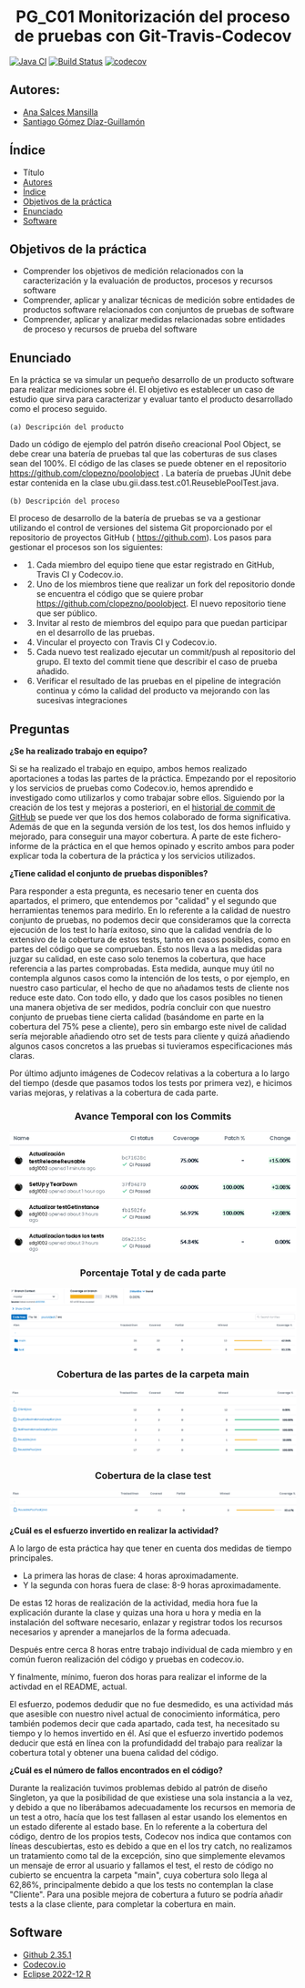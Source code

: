 <h1 align="center">PG_C01 Monitorización del proceso de pruebas con Git-Travis-Codecov</h1>


[![Java CI](https://github.com/sdg1002/poolobject/actions/workflows/ci.yml/badge.svg)](https://github.com/sdg1002/poolobject/actions/workflows/ci.yml) [![Build Status](https://app.travis-ci.com/sdg1002/poolobject.svg?branch=master)](https://app.travis-ci.com/sdg1002/poolobject) [![codecov](https://codecov.io/gh/sdg1002/poolobject/branch/master/graph/badge.svg)](https://codecov.io/gh/sdg1002/poolobject)



## Autores:

- [Ana Salces Mansilla](https://github.com/AnaSalces)
- [Santiago Gómez Díaz-Guillamón](https://github.com/sdg1002)

## Índice

* Título
* [Autores](#Autores)
* [Índice](#Índice)
* [Objetivos de la práctica](#Objetivos-de-la-práctica) 
* [Enunciado](#Enunciado)
* [Software](#Software)


## Objetivos de la práctica

- Comprender los objetivos de medición relacionados con la caracterización y la evaluación de productos, procesos y recursos software
- Comprender, aplicar y analizar técnicas de medición sobre entidades de productos software relacionados con conjuntos de pruebas de software
- Comprender, aplicar y analizar medidas relacionadas sobre entidades de proceso y recursos de prueba del software

## Enunciado
En la práctica se va simular un pequeño desarrollo de un producto software para realizar mediciones sobre él. El objetivo es establecer un caso de estudio que sirva para caracterizar y evaluar tanto el producto
desarrollado como el proceso seguido.

  `(a) Descripción del producto`

Dado un código de ejemplo del patrón diseño creacional Pool Object, se debe crear una batería de pruebas tal que las coberturas de sus clases sean del 100%. El código de las clases se puede obtener en el repositorio
https://github.com/clopezno/poolobject . La batería de pruebas JUnit debe estar contenida en la clase ubu.gii.dass.test.c01.ReuseblePoolTest.java.

  `(b) Descripción del proceso`
  
El proceso de desarrollo de la batería de pruebas se va a gestionar utilizando el control de versiones del sistema Git proporcionado por el repositorio de proyectos GitHub ( https://github.com).
Los pasos para gestionar el procesos son los siguientes:
- 1. Cada miembro del equipo tiene que estar registrado en GitHub, Travis CI y Codecov.io.
- 2. Uno de los miembros tiene que realizar un fork del repositorio donde se encuentra el código que se quiere probar 
https://github.com/clopezno/poolobject. El nuevo repositorio tiene que ser público.
- 3. Invitar al resto de miembros del equipo para que puedan participar en el desarrollo de las pruebas.
- 4. Vincular el proyecto con Travis CI y Codecov.io.
- 5. Cada nuevo test realizado ejecutar un commit/push al repositorio del grupo. El texto del commit tiene que describir el caso de prueba añadido.
- 6. Verificar el resultado de las pruebas en el pipeline de integración continua y cómo la calidad del producto va mejorando con las sucesivas integraciones


## Preguntas

**¿Se ha realizado trabajo en equipo?**

Si se ha realizado el trabajo en equipo, ambos hemos realizado aportaciones a todas las partes de la práctica. 
Empezando por el repositorio y los servicios de pruebas como Codecov.io, hemos aprendido e investigado como utilizarlos y como trabajar sobre ellos.
Siguiendo por la creación de los test y mejoras a posteriori, en el [historial de commit de GitHub](https://github.com/sdg1002/poolobject/graphs/commit-activity) se puede ver que los dos hemos colaborado de forma significativa. 
Además de que en la segunda versión de los test, los dos hemos influido y mejorado, para conseguir una mayor cobertura. 
A parte de este fichero-informe de la práctica en el que hemos opinado y escrito ambos para poder explicar toda la cobertura de la práctica y los servicios utilizados.

**¿Tiene calidad el conjunto de pruebas disponibles?**

Para responder a esta pregunta, es necesario tener en cuenta dos apartados, el primero, que entendemos por "calidad" y el segundo que herramientas tenemos para medirlo.
  En lo referente a la calidad de nuestro conjunto de pruebas, no podemos decir que consideramos que la correcta ejecución de los test lo haría exitoso, sino que la calidad vendría de lo extensivo de la cobertura de estos tests, tanto en casos posibles, como en partes del código que se comprueban.
  Esto nos lleva a las medidas para juzgar su calidad, en este caso solo tenemos la cobertura, que hace referencia a las partes comprobadas. Esta medida, aunque muy útil no contempla algunos casos como la intención de los tests, o por ejemplo, en nuestro caso particular, el hecho de que no añadamos tests de cliente nos reduce este dato.
  Con todo ello, y dado que los casos posibles no tienen una manera objetiva de ser medidos, podría concluir con que nuestro conjunto de pruebas tiene cierta calidad (basándome en parte en la cobertura del 75% pese a cliente), pero sin embargo este nivel de calidad sería mejorable añadiendo otro set de tests para cliente y quizá añadiendo algunos casos concretos a las pruebas si tuvieramos especificaciones más claras.
  
  Por último adjunto imágenes de Codecov relativas a la cobertura a lo largo del tiempo (desde que pasamos todos los tests por primera vez), e hicimos varias mejoras, y relativas a la cobertura de cada parte.
  

<h3 align="center">Avance Temporal con los Commits</h3>
  
![](imagenes/Commits.png)

<h3 align="center">Porcentaje Total y de cada parte</h3>

![](imagenes/PorcentajeTotal.png)

<h3 align="center">Cobertura de las partes de la carpeta main</h3>

![](imagenes/CarpetaMain.png)

<h3 align="center">Cobertura de la clase test</h3>


![](imagenes/CarpetaTest.png)


**¿Cuál es el esfuerzo invertido en realizar la actividad?**

A lo largo de esta práctica hay que tener en cuenta dos medidas de tiempo principales.
- La primera las horas de clase: 4 horas aproximadamente.
- Y la segunda con horas fuera de clase: 8-9 horas aproximadamente.

De estas 12 horas de realización de la actividad, media hora fue la explicación durante la clase y quizas una hora u hora y media en la instalación del software necesario, enlazar y registrar todos los recursos necesarios y aprender a manejarlos de la forma adecuada.

Después entre cerca 8 horas entre trabajo individual de cada miembro y en común fueron realización del código y pruebas en codecov.io. 

Y finalmente, mínimo, fueron dos horas para realizar el informe de la activdad en el README, actual.

El esfuerzo, podemos dedudir que no fue desmedido, es una actividad más que asesible con nuestro nivel actual de conocimiento informática, pero también podemos decir que cada apartado, cada test, ha necesitado su tiempo y lo hemos invertido en él. Así que el esfuerzo invertido podemos deducir que está en línea con la profundidadd del trabajo para realizar la cobertura total y obtener una buena calidad del código.

**¿Cuál es el número de fallos encontrados en el código?**

 Durante la realización tuvimos problemas debido al patrón de diseño Singleton, ya que la posibilidad de que existiese una sola instancia a la vez, y debido a que no liberábamos adecuadamente los recursos en memoria de un test a otro, hacía que los test fallasen al estar usando los elementos en un estado diferente al estado base.
 En lo referente a la cobertura del código, dentro de los propios tests, Codecov nos indica que contamos con líneas descubiertas, esto es debido a que en el los try catch, no realizamos un tratamiento como tal de la excepción, sino que simplemente elevamos un mensaje de error al usuario y fallamos el test, el resto de código no cubierto se encuentra la carpeta "main", cuya cobertura solo llega al 62,86%, principalmente debido a que los tests no contemplan la clase "Cliente".
 Para una posible mejora de cobertura a futuro se podría añadir tests a la clase cliente, para completar la cobertura en main.


## Software

- [Github 2.35.1](https://github.com/)
- [Codecov.io](https://about.codecov.io/)
- [Eclipse 2022-12 R](https://www.eclipse.org/)

